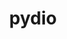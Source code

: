 ---
title: "pydio"
height: "height:39px"
width: "width:99px"
margin: "margin:3.6%"
img: "/img/partner-logos/pydio.svg"
class: "partners"
weight: 10
---